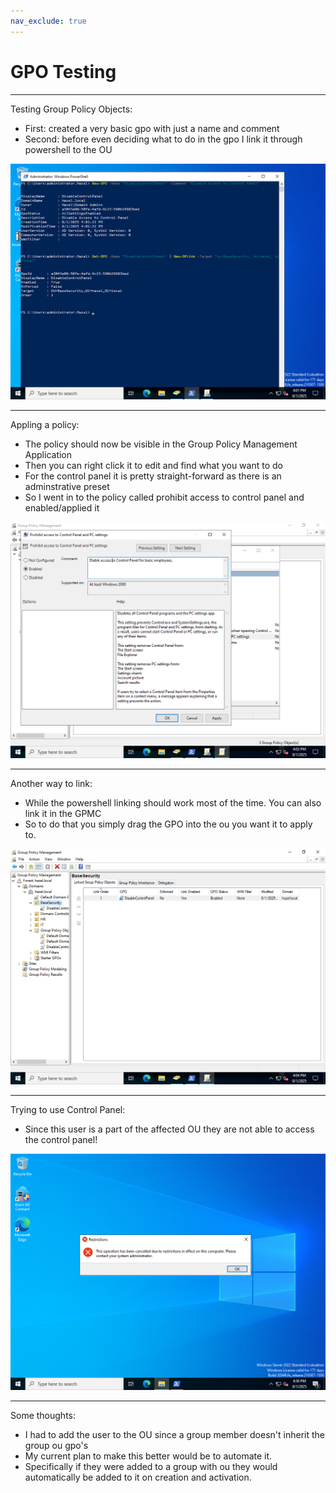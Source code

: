 ```yaml
---
nav_exclude: true
---
```


# GPO Testing

---
Testing Group Policy Objects:
  - First: created a very basic gpo with just a name and comment
  - Second: before even deciding what to do in the gpo I link it through powershell to the OU

![Screenshot](./images/gpo_ad_1/control_panel.png)

---
Appling a policy:
  - The policy should now be visible in the Group Policy Management Application
  - Then you can right click it to edit and find what you want to do
  - For the control panel it is pretty straight-forward as there is an adminstrative preset
  - So I went in to the policy called prohibit access to control panel and enabled/applied it

![Screenshot](./images/gpo_ad_1/disable_control_app.png)


---
Another way to link:
  - While the powershell linking should work most of the time. You can also link it in the GPMC
  - So to do that you simply drag the GPO into the ou you want it to apply to.

![Screenshot](./images/gpo_ad_1/linking.png)


---
Trying to use Control Panel:
  - Since this user is a part of the affected OU they are not able to access the control panel!

![Screenshot](./images/gpo_ad_1/denied.png)


---
Some thoughts:
  - I had to add the user to the OU since a group member doesn't inherit the group ou gpo's
  - My current plan to make this better would be to automate it.
  - Specifically if they were added to a group with ou they would automatically be added to it on creation and activation.